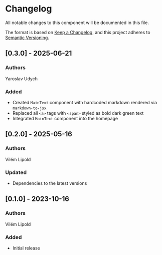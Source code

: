 # Changelog

All notable changes to this component will be documented in this file.

The format is based on [Keep a Changelog](https://keepachangelog.com/en/1.0.0/),
and this project adheres to [Semantic Versioning](https://semver.org/spec/v2.0.0.html).

## [0.3.0] - 2025-06-21

### Authors

Yaroslav Udych

### Added

-  Created `MainText` component with hardcoded markdown rendered via `markdown-to-jsx`
-  Replaced all `<a>` tags with `<span>` styled as bold dark green text
-  Integrated `MainText` component into the homepage

## [0.2.0] - 2025-05-16

### Authors

Vilém Lipold

### Updated

-  Dependencies to the latest versions

## [0.1.0] - 2023-10-16

### Authors

Vilém Lipold

### Added

-  Initial release
